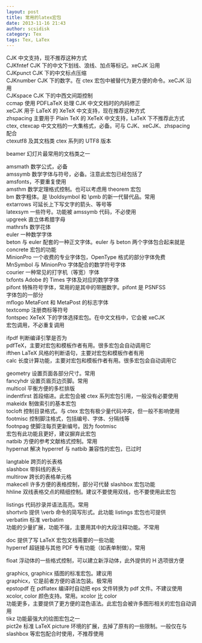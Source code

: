 ```yaml
---
layout: post
title: 常用的latex宏包
date: 2013-11-16 21:43
author: scsidisk
category: Tex
tags: Tex, LaTex
---
```

  
  
CJK 中文支持，现不推荐这种方式  
CJKfntef CJK 下的中文下划线、浪线、加点等标记。xeCJK 沿用  
CJKpunct CJK 下的中文标点压缩  
CJKnumber CJK 下的数字。在 ctex 宏包中被替代为更方便的命令。xeCJK 沿用  
CJKspace CJK 下的中西文间距控制  
ccmap 使用 PDFLaTeX 处理 CJK 中文文档时的内码修正  
xeCJK 用于 LaTeX 的 XeTeX 中文支持，现在推荐这种方式  
zhspacing 主要用于 Plain TeX 的 XeTeX 中文支持，LaTeX 下不推荐此方式  
ctex, ctexcap 中文文档的一大集格式，必备。可与 CJK、xeCJK、zhspacing  
配合  
ctexutf8 及其文档类 ctex 系列的 UTF8 版本  
  
beamer 幻灯片最常用的文档类之一  
  
amsmath 数学公式，必备  
amssymb 数学字体与符号，必备。注意此宏包已经包括了  
amsfonts，不要重复使用  
amsthm 数学定理格式控制。也可以考虑用 theorem 宏包  
bm 数字粗体。是 \\boldsymbol 和 \\pmb 的新一代替代品。常用  
extarrows 可延长上下写文字的箭头、等号等  
latexsym 一些符号。功能被 amssymb 代码，不必使用  
upgreek 直立体希腊字母  
mathrsfs 数学花体  
euler 一种数学字体  
beton 与 euler 配套的一种正文字体。euler 与 beton 两个字体包合起来就是  
concrete 宏包的功能  
MinionPro 一个收费的专业字体包，OpenType 格式的部分字体免费  
MnSymbol 与 MinionPro 字体配合的数学符号字体  
courier 一种常见的打字机（等宽）字体  
txfonts Adobe 的 Times 字体及对应的数学字体  
pifont 特殊符号字体，常用的是其中的带圈数字。pifont 是 PSNFSS  
字体包的一部分  
mflogo MetaFont 和 MetaPost 的标志字体  
textcomp 注册商标等符号  
fontspec XeTeX 下的字体选择宏包。在中文文档中，它会被 xeCJK  
宏包调用，不必重复调用  
  
ifpdf 判断编译引擎是否为  
pdfTeX，主要对宏包和模板作者有用。很多宏包会自动调用它  
ifthen LaTeX 风格的判断语句，主要对宏包和模板作者有用  
calc 长度计算功能，主要对宏包和模板作者有用。很多宏包会自动调用它  
  
geometry 设置页面各部分尺寸。常用  
fancyhdr 设置页眉页边页脚。常用  
multicol 平衡方便的多栏排版  
indentfirst 首段缩进。此宏包会被 ctex 系列宏包引用，一般没有必要使用  
makeidx 制做索引的基本宏包  
tocloft 控制目录格式。与 ctex 宏包有极少量代码冲突，但一般不影响使用  
footmisc 控制脚注格式，包括编号、字体、分隔线等  
footnpag 使脚注每页更新编号。因为 footmisc  
宏包有此功能且更好，建议摒弃此宏包  
natbib 方便的参考文献格式控制。常用  
hypernat 解决 hyperref 与 natbib 兼容性的宏包，已过时  
  
langtable 跨页的长表格  
slashbox 带斜线的表头  
multirow 跨长的表格单元格  
makecell 许多方便的表格控制，部分可代替 slashbox 宏包功能  
hhline 双线表格交点的精细控制。建议不要使用双线，也不要使用此宏包  
  
listings 代码抄录并语法高亮。常用  
shortvrb 提供 \\verb 命令的简写形式。此功能 listings 宏包也可提供  
verbatim 标准 verbatim  
功能的少量扩展，功能不强，主要用其中的大段注释功能。不常用  
  
doc 提供了写 LaTeX 宏包文档需要的一些功能  
hyperref 超链接与其他 PDF 专有功能（如表单制做）。常用  
  
float 浮动体的一些格式控制，可以建立新浮动体，此外提供的 H 选项很方便  
  
graphics, graphicx 插图的标准宏包。建议用  
graphicx，它是前者方便的语法包装。极常用  
epstopdf 在 pdflatex 编译时自动把 eps 文件转换为 pdf 文件。不建议使用  
xcolor, color 颜色支持。常用。xcolor 比 color  
功能更多，主要提供了更方便的混色语法。此宏包会被许多图形相关的宏包自动调用  
tikz 功能最强大的绘图宏包之一  
pict2e 标准 LaTeX picture 环境的扩展，去掉了原有的一些限制。一般仅在与  
slashbox 等宏包配合时使用，不推荐使用
